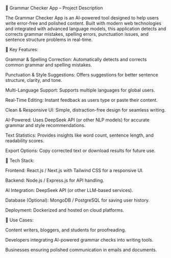 📝 Grammar Checker App – Project Description

The Grammar Checker App is an AI-powered tool designed to help users write error-free and polished content. Built with modern web technologies and integrated with advanced language models, this application detects and corrects grammar mistakes, spelling errors, punctuation issues, and sentence structure problems in real-time.

🔹 Key Features:

Grammar & Spelling Correction: Automatically detects and corrects common grammar and spelling mistakes.

Punctuation & Style Suggestions: Offers suggestions for better sentence structure, clarity, and tone.

Multi-Language Support: Supports multiple languages for global users.

Real-Time Editing: Instant feedback as users type or paste their content.

Clean & Responsive UI: Simple, distraction-free design for seamless writing.

AI-Powered: Uses DeepSeek API (or other NLP models) for accurate grammar and style recommendations.

Text Statistics: Provides insights like word count, sentence length, and readability scores.

Export Options: Copy corrected text or download results for future use.

🔹 Tech Stack:

Frontend: React.js / Next.js with Tailwind CSS for a responsive UI.

Backend: Node.js / Express.js for API handling.

AI Integration: DeepSeek API (or other LLM-based services).

Database (Optional): MongoDB / PostgreSQL for saving user history.

Deployment: Dockerized and hosted on cloud platforms.

🔹 Use Cases:

Content writers, bloggers, and students for proofreading.

Developers integrating AI-powered grammar checks into writing tools.

Businesses ensuring polished communication in emails and documents.
